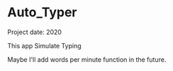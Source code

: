 # Auto_Typer

Project date: 2020

This app Simulate Typing

Maybe I'll add words per minute function in the future.
